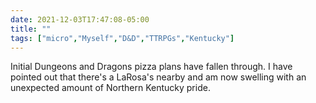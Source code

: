 ```yaml
---
date: 2021-12-03T17:47:08-05:00
title: ""
tags: ["micro","Myself","D&D","TTRPGs","Kentucky"]
---
```

Initial Dungeons and Dragons pizza plans have fallen through. I have pointed out that there's a LaRosa's nearby and am now swelling with an unexpected amount of Northern Kentucky pride.
